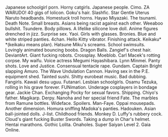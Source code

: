 Japanese schoolgirl porn.
Horny catgirls.
Japanese people.
Cimo.
ZA WARUDO!
40 gigs of lolicon.
Goku's hair.
Slashfic.
Star Gentle Uterus
Naruto headbands.
Homestuck troll horns.
Hayao Miyazaki.
The tsunami.
Death Note.
Small breasts.
Asians being racist against each other.
Weeaboo bullshit.
Tsundere.
Body pillows.
A lifelike silicone love doll.
Anime figures drenched in jizz.
Surprise sex.
Yaoi.
Girls with glasses.
Bronies.
Blue and white striped panties.
4chan.
Hello Kitty vibrator.
Finishing attack.
Keikaku* *(keikaku means plan).
Hatsune Miku's screams.
School swimsuits.
Lovingly animated bouncing boobs.
Dragon Balls.
Zangief's chest hair.
DeviantArt.
Giant fucking robots.
Crossplay.
Moeblob.
Carl Macek's rotting corpse.
My waifu.
Voice actress Megumi Hayashibara.
Lynn Minmei.
Panty shots.
Love and Justice.
Consensual tentacle rape.
Gundam.
Captain Bright slapping Amuro.
The Wave Undulation Cannon.
Having sex in the P.E. equipment shed.
Tainted sushi.
Shitty eurobeat music.
Bad dubbing.
Fangirls.
Kawaii desu uguu.
Futanari.
Lesbian schoolgirls.
Osamu Tezuka, rolling in his grave forever.
FUNimation.
Underage cosplayers in bondage gear.
Jackie Chan.
Exchanging Pocky for sexual favors.
Shipping.
Chiyo's father.
Magikarp.
Derpy.
Nanoha and her special friend Fate.
The marbles from Ramune bottles.
Wideface.
Spoilers.
Man-Faye.
Oppai mousepads.
Another dimension.
Homura sniffing Madoka's panties.
Hadouken.
Asian ball-jointed dolls.
J-list.
Childhood friends.
Monkey D. Luffy's rubbery cock.
Cloud's giant fucking Buster Swords.
Taking a dump in Char's helmet.
Hentai marathons.
Gothic Lolita.
Onaholes.
Super Saiyan Level 2.
Gaia Online.